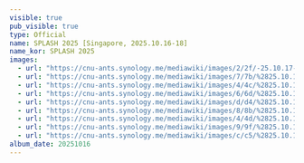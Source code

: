 ```yaml
---
visible: true
pub_visible: true
type: Official
name: SPLASH 2025 [Singapore, 2025.10.16-18] 
name_kor: SPLASH 2025 
images:
  - url: "https://cnu-ants.synology.me/mediawiki/images/2/2f/-25.10.17-_group.jpeg"
  - url: "https://cnu-ants.synology.me/mediawiki/images/7/7b/%2825.10.16%29_keynote_linux.jpeg"
  - url: "https://cnu-ants.synology.me/mediawiki/images/4/4c/%2825.10.18%29_break_all.jpeg"
  - url: "https://cnu-ants.synology.me/mediawiki/images/6/6d/%2825.10.16%29_poster_HNRK.jpeg"
  - url: "https://cnu-ants.synology.me/mediawiki/images/d/d4/%2825.10.16%29_poster_YJA.jpeg"
  - url: "https://cnu-ants.synology.me/mediawiki/images/8/8b/%2825.10.16%29_poster_MKJ.jpeg"
  - url: "https://cnu-ants.synology.me/mediawiki/images/4/4d/%2825.10.16%29_other_poster.jpeg"
  - url: "https://cnu-ants.synology.me/mediawiki/images/9/9f/%2825.10.17%29_coffeechat.jpeg"
  - url: "https://cnu-ants.synology.me/mediawiki/images/c/c5/%2825.10.18%29_flyer.jpeg"
album_date: 20251016
---
```

